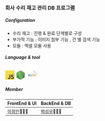 ### 회사 수리 재고 관리 DB 프로그램 <br>

##### Configuration

- 수리 재고 : 진행 & 완료 단계별로 구성
- 부가적 기능 : 이미지 첨부 기능 , 건 별 검색 기능
- 모듈 : 엑셀 모듈 사용

##### Language & tool
<code><img height="30" src="https://raw.githubusercontent.com/github/explore/80688e429a7d4ef2fca1e82350fe8e3517d3494d/topics/javascript/javascript.png"></code>
<code><img height="30" src="https://raw.githubusercontent.com/github/explore/80688e429a7d4ef2fca1e82350fe8e3517d3494d/topics/nodejs/nodejs.png"></code>
<code><img height="40" src="https://raw.githubusercontent.com/github/explore/80688e429a7d4ef2fca1e82350fe8e3517d3494d/topics/mysql/mysql.png"></code>


##### Member
FrontEnd & UI | BackEnd & DB
----- | ----- |
[이정인](http://github.com/herjn)👩🏻‍💻 |[박성우](http://github.com/hellogaon)🧑🏻‍💻 |
